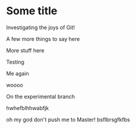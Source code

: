 # Some title

Investigating the joys of Git!

A few more things to say here

More stuff here

Testing

Me again



woooo


On the experimental branch


hwhefblhhwabfjk


oh my god don't push me to Master!
bsflbrsgfkfbs
